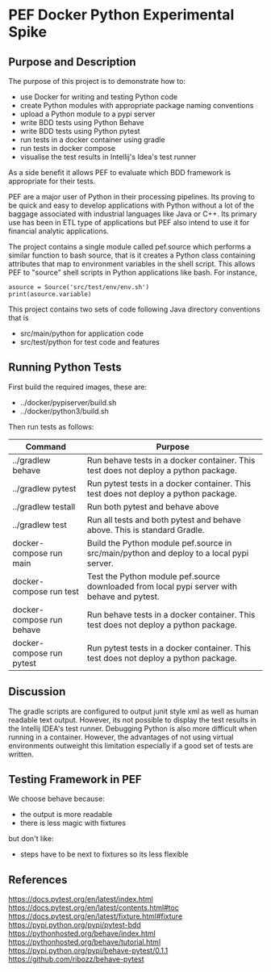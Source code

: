 # PEF Docker Python Experimental Spike

## Purpose and Description
The purpose of this project is to demonstrate how to:
* use Docker for writing and testing Python code
* create Python modules with appropriate package naming conventions
* upload a Python module to a pypi server
* write BDD tests using Python Behave
* write BDD tests using Python pytest
* run tests in a docker container using gradle
* run tests in docker compose
* visualise the test results in Intellij's Idea's test runner

As a side benefit it allows PEF to evaluate which BDD framework is appropriate for their tests.

PEF are a major user of Python in their processing pipelines. Its proving to be quick and easy to develop 
applications with Python without a lot of the baggage associated with industrial languages like Java or C++.
Its primary use has been in ETL type of applications but PEF also intend to use it for financial analytic 
applications.

The project contains a single module called pef.source which performs a similar function to bash source, that is
it creates a Python class containing attributes that map to environment variables in the shell script. This allows
PEF to "source" shell scripts in Python applications like bash. For instance,
```$python
asource = Source('src/test/env/env.sh')
print(asource.variable)
```
This project contains two sets of code following Java directory conventions that is 
* src/main/python for application code
* src/test/python for test code and features


## Running Python Tests
First build the required images, these are:
* ../docker/pypiserver/build.sh
* ../docker/python3/build.sh

Then run tests as follows:

| Command | Purpose |
| ------- | ------- |
../gradlew behave  | Run behave tests in a docker container. This test does not deploy a python package.
../gradlew pytest  | Run pytest tests in a docker container. This test does not deploy a python package.
../gradlew testall | Run both pytest and behave above
../gradlew test    | Run all tests and both pytest and behave above. This is standard Gradle.
docker-compose run main   | Build the Python module pef.source in src/main/python and deploy to a local pypi server.
docker-compose run test   | Test the Python module pef.source downloaded from local pypi server with behave and pytest.
docker-compose run behave | Run behave tests in a docker container. This test does not deploy a python package.
docker-compose run pytest | Run pytest tests in a docker container. This test does not deploy a python package.

## Discussion
The gradle scripts are configured to output junit style xml as well as human readable text output.
However, its not possible to display the test results in the Intellij IDEA's test runner.
Debugging Python is also more difficult when running in a container. However, the advantages of
not using virtual environments outweight this limitation especially if a good set of tests are
written.

## Testing Framework in PEF
We choose behave because:
* the output is more readable
* there is less magic with fixtures

but don't like:
* steps have to be next to fixtures so its less flexible

## References
https://docs.pytest.org/en/latest/index.html
https://docs.pytest.org/en/latest/contents.html#toc
https://docs.pytest.org/en/latest/fixture.html#fixture
https://pypi.python.org/pypi/pytest-bdd
https://pythonhosted.org/behave/index.html
https://pythonhosted.org/behave/tutorial.html
https://pypi.python.org/pypi/behave-pytest/0.1.1
https://github.com/ribozz/behave-pytest
